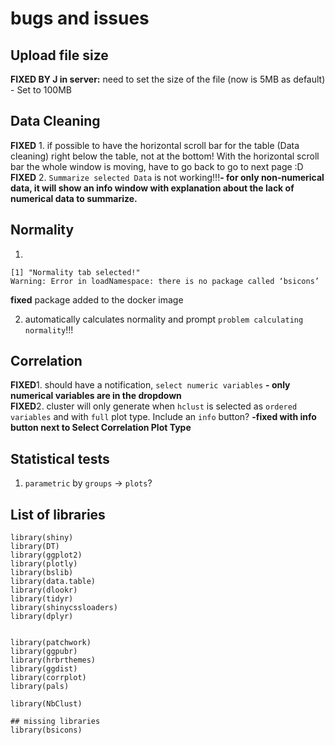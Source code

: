 # bugs and issues

## Upload file size
**FIXED BY J in server:** need to set the size of the file (now is 5MB as default) - Set to 100MB<br>

## Data Cleaning
**FIXED** 1. if possible to have the horizontal scroll bar for the table (Data cleaning) right below the table, not at the bottom! With the horizontal scroll bar the whole window is moving, have to go back to go to next page :D <br>
**FIXED** 2. `Summarize selected Data` is not working!!!**- for only non-numerical data, it will show an info window with explanation about the lack of numerical data to summarize.**

## Normality

1. 
```{r}
[1] "Normality tab selected!"
Warning: Error in loadNamespace: there is no package called ‘bsicons’
```

**fixed** package added to the docker image

2. automatically calculates normality and prompt `problem calculating normality`!!!

## Correlation
**FIXED**1. should have a notification, `select numeric variables` **- only numerical variables are in the dropdown**<br>
**FIXED**2. cluster will only generate when `hclust` is selected as `ordered variables` and with `full` plot type. Include an `info` button? **-fixed with info button next to Select Correlation Plot Type**<br>

## Statistical tests
1. `parametric` by `groups` -> `plots`?


## List of libraries

```
library(shiny)
library(DT)
library(ggplot2)
library(plotly)
library(bslib)
library(data.table)
library(dlookr)
library(tidyr)
library(shinycssloaders)
library(dplyr)


library(patchwork)
library(ggpubr)
library(hrbrthemes)
library(ggdist)
library(corrplot)
library(pals)

library(NbClust)

## missing libraries
library(bsicons)
```